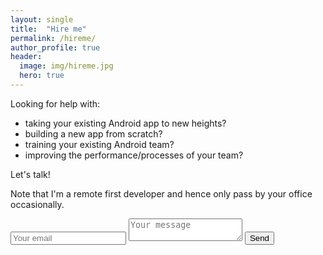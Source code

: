 ```yaml
---
layout: single
title:  "Hire me"
permalink: /hireme/
author_profile: true
header:
  image: img/hireme.jpg
  hero: true
---
```

Looking for help with:

- taking your existing Android app to new heights?
- building a new app from scratch?
- training your existing Android team?
- improving the performance/processes of your team?

Let's talk!

Note that I'm a remote first developer and hence only pass by your office occasionally.

<form class="page__contact" method="POST" action="https://formspree.io/f/xyybjlbr">
  <input type="email" name="email" placeholder="Your email">
  <textarea name="message" placeholder="Your message"></textarea>
  <button type="submit">Send</button>
</form>
